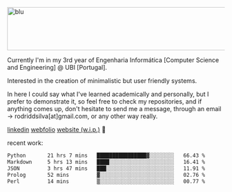 
<img width="1415" height="100" alt="blu" src="https://github.com/rdsilva01/rdsilva01/assets/101207588/deb060e5-d035-4f09-b511-e3f50605b207">

Currently I'm in my 3rd year of Engenharia Informática [Computer Science and Engineering] @ UBI [Portugal].

Interested in the creation of minimalistic but user friendly systems.

In here I could say what I've learned academically and personally, but I prefer to demonstrate it, so feel free to check my repositories, and if anything comes up, don't hesitate to send me a message, through an email -> rodriddsilva[at]gmail.com, or any other way really.

[linkedin](https://www.linkedin.com/in/rodrigo-silva-455b291bb/)
[webfolio](https://rdsilva01.github.io/portfolio-resume)
[website (w.i.p.)](https://rdsilva01.github.io/) 🏁

<!-- ![](https://komarev.com/ghpvc/?username=rdsilva01) -->

recent work:
<!--START_SECTION:waka-->

```txt
Python       21 hrs 7 mins   ████████████████▓░░░░░░░░   66.43 %
Markdown     5 hrs 13 mins   ████░░░░░░░░░░░░░░░░░░░░░   16.41 %
JSON         3 hrs 47 mins   ███░░░░░░░░░░░░░░░░░░░░░░   11.91 %
Prolog       52 mins         ▓░░░░░░░░░░░░░░░░░░░░░░░░   02.76 %
Perl         14 mins         ▒░░░░░░░░░░░░░░░░░░░░░░░░   00.77 %
```

<!--END_SECTION:waka-->

